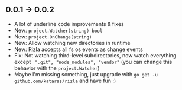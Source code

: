 ## 0.0.1 -> 0.0.2

- A lot of underline code improvements & fixes
- New: `project.Watcher(string) bool`
- New: `project.OnChange(string)`
- New: Allow watching new directories in runtime
- New: Rizla accepts all fs os events as change events
- Fix: Not watching third-level subdirectories, now watch everything except ` ".git", "node_modules", "vendor"` (you can change this behavior with the `project.Watcher`)
- Maybe I'm missing something, just upgrade with `go get -u github.com/kataras/rizla` and have fun :)
